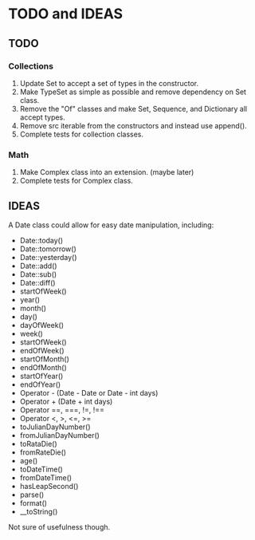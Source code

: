 # TODO and IDEAS

## TODO

### Collections
1. Update Set to accept a set of types in the constructor.
2. Make TypeSet as simple as possible and remove dependency on Set class.
3. Remove the "Of" classes and make Set, Sequence, and Dictionary all accept types.
4. Remove src iterable from the constructors and instead use append().
5. Complete tests for collection classes.

### Math
1. Make Complex class into an extension. (maybe later)
2. Complete tests for Complex class.


## IDEAS

A Date class could allow for easy date manipulation, including:
   - Date::today()
   - Date::tomorrow()
   - Date::yesterday()
   - Date::add()
   - Date::sub()
   - Date::diff()
   - startOfWeek()
   - year()
   - month()
   - day()
   - dayOfWeek()
   - week()
   - startOfWeek()
   - endOfWeek()
   - startOfMonth()
   - endOfMonth()
   - startOfYear()
   - endOfYear()
   - Operator - (Date - Date or Date - int days)
   - Operator + (Date + int days)
   - Operator ==, ===, !=, !==
   - Operator <, >, <=, >=
   - toJulianDayNumber()
   - fromJulianDayNumber()
   - toRataDie()
   - fromRateDie()
   - age()
   - toDateTime()
   - fromDateTime()
   - hasLeapSecond()
   - parse()
   - format()
   - __toString()

Not sure of usefulness though.
